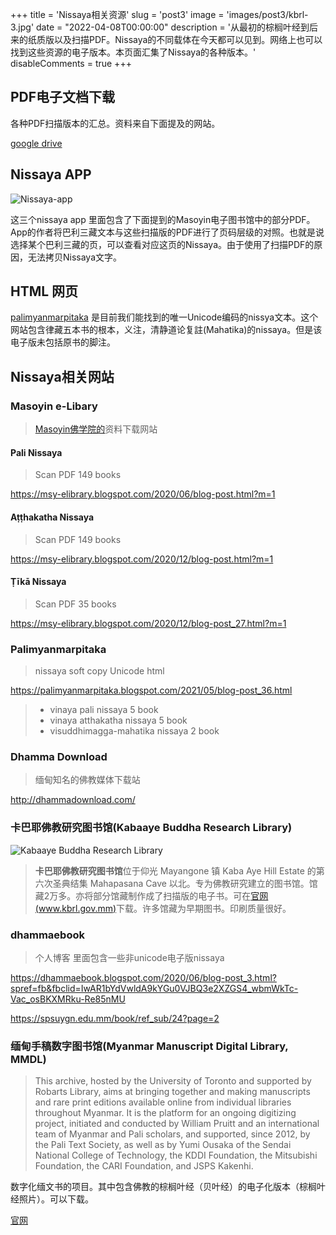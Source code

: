 +++
title = 'Nissaya相关资源'
slug = 'post3'
image = 'images/post3/kbrl-3.jpg'
date = "2022-04-08T00:00:00"
description = '从最初的棕榈叶经到后来的纸质版以及扫描PDF。Nissaya的不同载体在今天都可以见到。网络上也可以找到这些资源的电子版本。本页面汇集了Nissaya的各种版本。'
disableComments = true
+++

## PDF电子文档下载

各种PDF扫描版本的汇总。资料来自下面提及的网站。

[google drive](https://drive.google.com/drive/folders/1CJFF8M5E4yFWPnB7RUfLDyMNHFIwlZri?usp=sharing)


## Nissaya APP

![Nissaya-app](/images/nissaya-app.jpg)

这三个nissaya app 里面包含了下面提到的Masoyin电子图书馆中的部分PDF。App的作者将巴利三藏文本与这些扫描版的PDF进行了页码层级的对照。也就是说选择某个巴利三藏的页，可以查看对应这页的Nissaya。由于使用了扫描PDF的原因，无法拷贝Nissaya文字。

## HTML 网页
[palimyanmarpitaka](https://palimyanmarpitaka.blogspot.com/2021/05/blog-post_36.html) 是目前我们能找到的唯一Unicode编码的nissya文本。这个网站包含律藏五本书的根本，义注，清静道论复註(Mahatika)的nissaya。但是该电子版未包括原书的脚注。


## Nissaya相关网站

### Masoyin e-Libary

> [Masoyin佛学院的](https://en.wikipedia.org/wiki/Masoyein_Monastery)资料下载网站

#### Pali Nissaya

>Scan PDF 149 books

https://msy-elibrary.blogspot.com/2020/06/blog-post.html?m=1

#### Aṭṭhakatha Nissaya

>Scan PDF 149 books

https://msy-elibrary.blogspot.com/2020/12/blog-post.html?m=1

#### Ṭīkā Nissaya

>Scan PDF 35 books

https://msy-elibrary.blogspot.com/2020/12/blog-post_27.html?m=1

### Palimyanmarpitaka 

>nissaya soft copy Unicode html

https://palimyanmarpitaka.blogspot.com/2021/05/blog-post_36.html

>- vinaya pali nissaya 5 book
>- vinaya atthakatha nissaya 5 book
>- visuddhimagga-mahatika nissaya 2 book

### Dhamma Download

>缅甸知名的佛教媒体下载站

http://dhammadownload.com/

### 卡巴耶佛教研究图书馆(Kabaaye Buddha Research Library)

![Kabaaye Buddha Research Library](/images/post3/kbrl-5.jpg)

>**卡巴耶佛教研究图书馆**位于仰光 Mayangone 镇 Kaba Aye Hill Estate 的第六次圣典结集 Mahapasana Cave 以北。专为佛教研究建立的图书馆。馆藏2万多。亦将部分馆藏制作成了扫描版的电子书。可在[官网(www.kbrl.gov.mm)](http://www.kbrl.gov.mm/Catalog/Featured)下载。许多馆藏为早期图书。印刷质量很好。

### dhammaebook

> 个人博客 里面包含一些非unicode电子版nissaya

https://dhammaebook.blogspot.com/2020/06/blog-post_3.html?spref=fb&fbclid=IwAR1bYdVwldA9kYGu0VJBQ3e2XZGS4_wbmWkTc-Vac_osBKXMRku-Re85nMU


https://spsuygn.edu.mm/book/ref_sub/24?page=2

### 缅甸手稿数字图书馆(Myanmar Manuscript Digital Library, MMDL)

> This archive, hosted by the University of Toronto and supported by Robarts Library, aims at bringing together and making manuscripts and rare print editions available online from individual libraries throughout Myanmar. It is the platform for an ongoing digitizing project, initiated and conducted by William Pruitt and an international team of Myanmar and Pali scholars, and supported, since 2012, by the Pali Text Society, as well as by Yumi Ousaka of the Sendai National College of Technology, the KDDI Foundation, the Mitsubishi Foundation, the CARI Foundation, and JSPS Kakenhi.

数字化缅文书的项目。其中包含佛教的棕榈叶经（贝叶经）的电子化版本（棕榈叶经照片）。可以下载。

[官网](https://mmdl.utoronto.ca/)